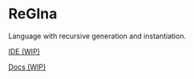 # ReGIna

Language with recursive generation and instantiation.

[IDE (WIP)](https://llesha.github.io/regina/ide/)

[Docs (WIP)](https://llesha.github.io/regina/regina/)
